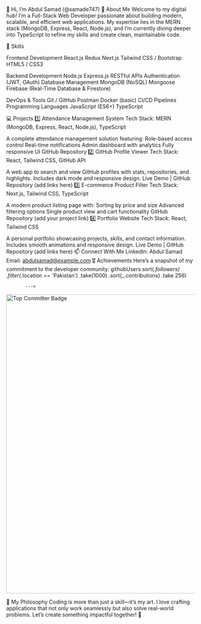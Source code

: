 🌟 Hi, I’m Abdul Samad (@samade747)
🚀 About Me
Welcome to my digital hub! I’m a Full-Stack Web Developer passionate about building modern, scalable, and efficient web applications. My expertise lies in the MERN stack (MongoDB, Express, React, Node.js), and I’m currently diving deeper into TypeScript to refine my skills and create clean, maintainable code.

💼 Skills

Frontend Development
React.js
Redux
Next.js
Tailwind CSS / Bootstrap
HTML5 / CSS3

Backend Development
Node.js
Express.js
RESTful APIs
Authentication (JWT, OAuth)
Database Management
MongoDB (NoSQL)
Mongoose
Firebase (Real-Time Database & Firestore)

DevOps & Tools
Git / GitHub
Postman
Docker (basic)
CI/CD Pipelines
Programming Languages
JavaScript (ES6+)
TypeScript

💻 Projects
1️⃣ Attendance Management System
Tech Stack: MERN (MongoDB, Express, React, Node.js), TypeScript

A complete attendance management solution featuring:
Role-based access control
Real-time notifications
Admin dashboard with analytics
Fully responsive UI
GitHub Repository 
2️⃣ GitHub Profile Viewer
Tech Stack: React, Tailwind CSS, GitHub API

A web app to search and view GitHub profiles with stats, repositories, and highlights.
Includes dark mode and responsive design.
Live Demo | GitHub Repository (add links here)
3️⃣ E-commerce Product Filter
Tech Stack: Next.js, Tailwind CSS, TypeScript

A modern product listing page with:
Sorting by price and size
Advanced filtering options
Single product view and cart functionality
GitHub Repository (add your project link)
4️⃣ Portfolio Website
Tech Stack: React, Tailwind CSS

A personal portfolio showcasing projects, skills, and contact information.
Includes smooth animations and responsive design.
Live Demo | GitHub Repository (add links here)
📫 Connect With Me
LinkedIn: Abdul Samad
Email: abdulsamad@example.com
🎖 Achievements
Here’s a snapshot of my commitment to the developer community:
githubUsers.sort(_.followers)
           .filter(_.location == 'Pakistan') 
           .take(1000)
           .sort(_.contributions)
           .take 256)
           
           --->
<a href="https://user-badge.committers.top/pakistan/samade747"> <img src="https://user-badge.committers.top/pakistan/samade747.svg" alt="Top Committer Badge" width="800"> </a>

🌱 My Philosophy
Coding is more than just a skill—it’s my art. I love crafting applications that not only work seamlessly but also solve real-world problems. Let’s create something impactful together! 🚀



